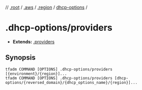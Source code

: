 // [.root] / [.aws] / [.region] / [dhcp-options] /

# .dhcp-options/providers

- **Extends:** [.providers](../.providers.md)

## Synopsis

```
tfadm COMMAND [OPTIONS] .dhcp-options/providers [{environment}/{region}]...
tfadm COMMAND [OPTIONS] .dhcp-options/providers [dhcp-options/{reversed_domain}/{dhcp_options_name}/{region}]...
```

[.aws]: ../README.md
[.region]: ../.region.md
[.root]: ../../../../.tfadm/resources/README.md
[dhcp-options]: ../dhcp-options.md
